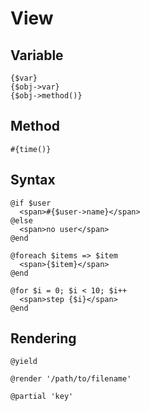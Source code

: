# View

## Variable
```
{$var}
{$obj->var}
{$obj->method()}
```

## Method
```
#{time()}
```

## Syntax
```
@if $user
  <span>#{$user->name}</span>
@else
  <span>no user</span>
@end

@foreach $items => $item
  <span>{$item}</span>
@end

@for $i = 0; $i < 10; $i++
  <span>step {$i}</span>
@end
```

## Rendering

```
@yield

@render '/path/to/filename'

@partial 'key'
```
